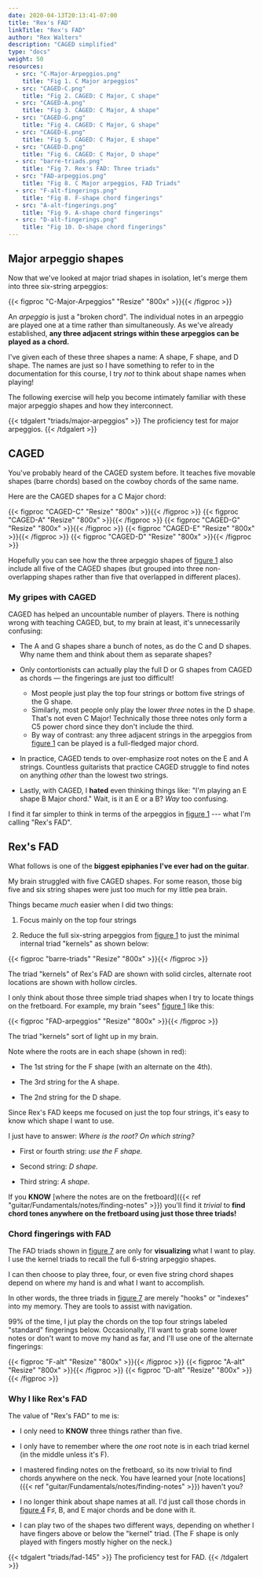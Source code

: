 ```yaml
---
date: 2020-04-13T20:13:41-07:00
title: "Rex's FAD"
linkTitle: "Rex's FAD"
author: "Rex Walters"
description: "CAGED simplified"
type: "docs"
weight: 50
resources:
  - src: "C-Major-Arpeggios.png"
    title: "Fig 1. C Major arpeggios"
  - src: "CAGED-C.png"
    title: "Fig 2. CAGED: C Major, C shape"
  - src: "CAGED-A.png"
    title: "Fig 3. CAGED: C Major, A shape"
  - src: "CAGED-G.png"
    title: "Fig 4. CAGED: C Major, G shape"
  - src: "CAGED-E.png"
    title: "Fig 5. CAGED: C Major, E shape"
  - src: "CAGED-D.png"
    title: "Fig 6. CAGED: C Major, D shape"
  - src: "barre-triads.png"
    title: "Fig 7. Rex's FAD: Three triads"
  - src: "FAD-arpeggios.png"
    title: "Fig 8. C Major arpeggios, FAD Triads"
  - src: "F-alt-fingerings.png"
    title: "Fig 8. F-shape chord fingerings"
  - src: "A-alt-fingerings.png"
    title: "Fig 9. A-shape chord fingerings"
  - src: "D-alt-fingerings.png"
    title: "Fig 10. D-shape chord fingerings"
---
```


## Major arpeggio shapes

Now that we've looked at major triad shapes in isolation, let's merge them into three six-string arpeggios:

{{< figproc "C-Major-Arpeggios" "Resize" "800x" >}}{{< /figproc >}}

An *arpeggio* is just a "broken chord". The individual notes in an arpeggio are played one at a time rather than simultaneously. As we've already established, **any three adjacent strings within these arpeggios can be played as a chord.**

I've given each of these three shapes a name: A shape, F shape, and D shape. The names are just so I have something to refer to in the documentation for this course, I try *not* to think about shape names when playing!

The following exercise will help you become intimately familiar with these  major arpeggio shapes and how they interconnect.

{{< tdgalert "triads/major-arpeggios" >}}
The proficiency test for major arpeggios.
{{< /tdgalert >}}

## CAGED

You've probably heard of the CAGED system before. It teaches five movable shapes (barre chords) based on the cowboy chords of the same name.

Here are the CAGED shapes for a C Major chord:

{{< figproc "CAGED-C" "Resize" "800x" >}}{{< /figproc >}}
{{< figproc "CAGED-A" "Resize" "800x" >}}{{< /figproc >}}
{{< figproc "CAGED-G" "Resize" "800x" >}}{{< /figproc >}}
{{< figproc "CAGED-E" "Resize" "800x" >}}{{< /figproc >}}
{{< figproc "CAGED-D" "Resize" "800x" >}}{{< /figproc >}}

Hopefully you can see how the three arpeggio shapes of [figure 1](#C-Major-Arpeggios) also include all five of the CAGED shapes (but grouped into three non-overlapping shapes rather than five that overlapped in different places).

### My gripes with CAGED

CAGED has helped an uncountable number of players. There is nothing wrong with teaching CAGED, but, to my brain at least, it's unnecessarily confusing:

* The A and G shapes share a bunch of notes, as do the C and D shapes. Why name them and think about them as separate shapes?

* Only contortionists can actually play the full D or G shapes from CAGED as chords &mdash; the fingerings are just too difficult!

  * Most people just play the top four strings or bottom five strings of the G shape.
  * Similarly, most people only play the lower *three* notes in the D shape. That's not even C Major! Technically those three notes only form a C5 power chord since they don't include the third.
  * By way of contrast: any three adjacent strings in the arpeggios from [figure 1](#C-Major-Arpeggios) can be played is a full-fledged major chord.

* In practice, CAGED tends to over-emphasize root notes on the E and A strings. Countless guitarists that practice CAGED struggle to find notes on anything *other* than the lowest two strings.

* Lastly, with CAGED, I **hated** even thinking things like: "I'm playing an E shape B Major chord." Wait, is it an E or a B? *Way* too confusing.

I find it far simpler to think in terms of the arpeggios in [figure 1](#C-Major-Arpeggios) --- what I'm calling "Rex's FAD".

## Rex's FAD

What follows is one of the **biggest epiphanies I've ever had on the guitar**.

My brain struggled with five CAGED shapes. For some reason, those big five and six string shapes were just too much for my little pea brain.

Things became *much* easier when I did two things:

1. Focus mainly on the top four strings

2. Reduce the full six-string arpeggios from [figure 1](#C-Major-Arpeggios) to just the minimal internal triad "kernels" as shown below:

{{< figproc "barre-triads" "Resize" "800x" >}}{{< /figproc >}}

The triad "kernels" of Rex's FAD are shown with solid circles, alternate root locations are shown with hollow circles.

I only think about those three simple triad shapes when I try to locate things on the fretboard. For example, my brain "sees" [figure 1](#C-Major-Arpeggios) like this:

{{< figproc "FAD-arpeggios" "Resize" "800x" >}}{{< /figproc >}}

The triad "kernels" sort of light up in my brain.

Note where the roots are in each shape (shown in red):

* The 1st string for the F shape (with an alternate on the 4th).

* The 3rd string for the A shape.

* The 2nd string for the D shape.

Since Rex's FAD keeps me focused on just the top four strings, it's easy to know which shape I want to use.

I just have to answer: *Where is the root? On which string?*

* First or fourth string: *use the F shape.*

* Second string: *D shape.*

* Third string: *A shape.*

If you **KNOW** [where the notes are on the fretboard]({{< ref "guitar/Fundamentals/notes/finding-notes" >}}) you'll find it *trivial* to **find chord tones anywhere on the fretboard using just those three triads!**

### Chord fingerings with FAD

The FAD triads shown in [figure 7](#barre-triads) are only for **visualizing** what I want to play. I use the kernel triads to recall the full 6-string arpeggio shapes.

I can then choose to play three, four, or even five string chord shapes depend on where my hand is and what I want to accomplish.

In other words, the three triads in [figure 7](#barre-triads) are merely "hooks" or "indexes" into my memory. They are tools to assist with navigation.

99% of the time, I jut play the chords on the top four strings labeled "standard" fingerings below. Occasionally, I'll want to grab some lower notes or don't want to move my hand as far, and I'll use one of the alternate fingerings:

{{< figproc "F-alt" "Resize" "800x" >}}{{< /figproc >}}
{{< figproc "A-alt" "Resize" "800x" >}}{{< /figproc >}}
{{< figproc "D-alt" "Resize" "800x" >}}{{< /figproc >}}


### Why I like Rex's FAD

The value of "Rex's FAD" to me is:

* I only need to **KNOW** three things rather than five.

* I only have to remember where the *one* root note is in each triad kernel (in the middle unless it's F).

* I mastered finding notes on the fretboard, so its now trivial to find chords anywhere on the neck. You have learned your [note locations]({{< ref "guitar/Fundamentals/notes/finding-notes" >}}) haven't you?

* I no longer think about shape names at all. I'd just call those chords in [figure 4](#barre-triads) F&sharp;, B, and E major chords and be done with it.

* I can play two of the shapes two different ways, depending on whether I have fingers above or below the "kernel" triad. (The F shape is only played with fingers mostly higher on the neck.)

{{< tdgalert "triads/fad-145" >}}
The proficiency test for FAD.
{{< /tdgalert >}}
